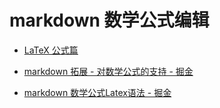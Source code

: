 # markdown 数学公式编辑

- [LaTeX 公式篇](https://zhuanlan.zhihu.com/p/110756681)

- [markdown 拓展 - 对数学公式的支持 - 掘金](https://juejin.cn/post/6988467298352775198)

- [markdown 数学公式Latex语法 - 掘金](https://juejin.cn/post/6844903605720317959)

